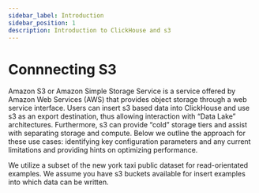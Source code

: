 ```yaml
---
sidebar_label: Introduction 
sidebar_position: 1
description: Introduction to ClickHouse and s3
---
```



# Connnecting S3

Amazon S3 or Amazon Simple Storage Service is a service offered by Amazon Web Services (AWS) that provides object storage through a web service interface. Users can insert s3 based data into ClickHouse and use s3 as an export destination, thus allowing interaction with “Data Lake” architectures. Furthermore, s3 can provide “cold” storage tiers and assist with separating storage and compute. Below we outline the approach for these use cases: identifying key configuration parameters and any current limitations and providing hints on optimizing performance.

We utilize a subset of the new york taxi public dataset for read-orientated examples. We assume you have s3 buckets available for insert examples into which data can be written.